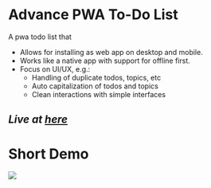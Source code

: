 # Advance PWA To-Do List

A pwa todo list that 

* Allows for installing as web app on desktop and mobile. 
* Works like a native app with support for offline first. 
* Focus on UI/UX, e.g.:
  * Handling of duplicate todos, topics, etc
  * Auto capitalization of todos and topics
  * Clean interactions with simple interfaces

## **_Live at [here](https://yet-another-todo-list.now.sh/)_**

# Short Demo
![](https://github.com/jokarz/advance-pwa-todolist/blob/master/demo/demo.gif)
